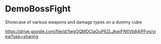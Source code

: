 # DemoBossFight

Showcase of various weapons and damage types on a dummy cube

https://drive.google.com/file/d/1wgOQMDClaOuP6ZLJkwjFNltVb84jPFyn/view?usp=sharing
